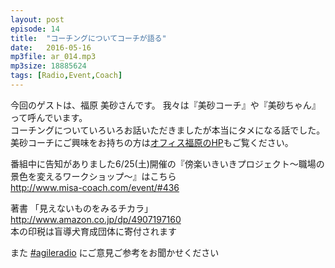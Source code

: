 ```yaml
---
layout: post
episode: 14
title:  "コーチングについてコーチが語る"
date:   2016-05-16
mp3file: ar_014.mp3
mp3size: 18885624
tags: [Radio,Event,Coach]
---
```


今回のゲストは、福原 美砂さんです。
我々は『美砂コーチ』や『美砂ちゃん』って呼んでいます。  
コーチングについていろいろお話いただきましたが本当にタメになる話でした。  
美砂コーチにご興味をお持ちの方は[オフィス福原のHP](http://www.misa-coach.com/)もご覧ください。  

番組中に告知がありました6/25(土)開催の『傍楽いきいきプロジェクト～職場の景色を変えるワークショップ～』はこちら  
http://www.misa-coach.com/event/#436  

著書 「見えないものをみるチカラ」  
http://www.amazon.co.jp/dp/4907197160  
本の印税は盲導犬育成団体に寄付されます  

また [#agileradio](https://twitter.com/intent/tweet?hashtags=agileradio) にご意見ご参考をお聞かせください  

